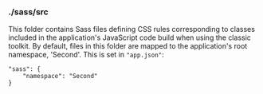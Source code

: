 ### ./sass/src

This folder contains Sass files defining CSS rules corresponding to classes
included in the application's JavaScript code build when using the classic toolkit.
By default, files in this folder are mapped to the application's root namespace, 'Second'.
This is set in `"app.json"`:

    "sass": {
        "namespace": "Second"
    }